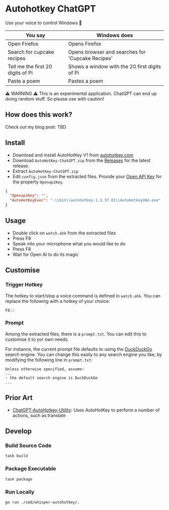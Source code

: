 # Autohotkey ChatGPT

Use your voice to control Windows 📢

| You say                    | Windows does                                     |
| -------------------------- | ------------------------------------------------ |
| Open Firefox               | Opens Firefox                                    |
| Search for cupcake recipes | Opens browser and searches for 'Cupcake Recipes' |
| Tell me the first 20 digits of Pi                            | Shows a window with the 20 first digits of Pi                                                 |
| Paste a poem | Pastes a poem |

⚠ WARNING ⚠ This is an experimental application. ChatGPT can end up doing random stuff. So please use with caution!

## How does this work?

Check out my blog post: TBD

## Install

- Download and install AutoHotKey V1 from [autohotkey.com](https://www.autohotkey.com/)
- Download `AutoHotKey-ChatGPT.zip` from the [Releases](https://github.com/mxro/autohotkey-chatgpt-voice/releases) for the latest release.
- Extract `AutoHotKey-ChatGPT.zip`
- Edit `config.json` from the extracted files. Provide your [Open API Key](https://www.howtogeek.com/885918/how-to-get-an-openai-api-key/) for the property `OpenapiKey`.

```json
{
  "OpenapiKey": "",
  "AutoHotKeyExec": ".\\bin\\autohotkey-1.1.37.01\\AutoHotkeyU64.exe"
}
```

## Usage

- Double click on `watch.ahk` from the extracted files
- Press F8
- Speak into your microphone what you would like to do
- Press F8
- Wait for Open AI to do its magic

## Customise

### Trigger Hotkey

The hotkey to start/stop a voice command is defined in `watch.ahk`. You can replace the following with a hotkey of your choice:

```
F8::
```

### Prompt

Among the extracted files, there is a `prompt.txt`. You can edit this to customise it to yor own needs.

For instance, the current prompt file defaults to using the [DuckDuckGo](https://duckduckgo.com/) search engine. You can change this easily to any search engine you like, by modifying the following line in `prompt.txt`:

```
Unless otherwise specified, assume:
...
- the default search engine is DuckDuckGo
...
```

## Prior Art

- [ChatGPT-AutoHotkey-Utility](https://github.com/kdalanon/ChatGPT-AutoHotkey-Utility): Uses AutoHotKey to perform a number of actions, such as translate

## Develop

### Build Source Code

`task build`

### Package Executable

`task package`

### Run Locally

```
go run ./cmd/whisper-autohotkey/.
```
